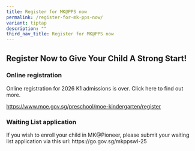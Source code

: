 ```yaml
---
title: Register for MK@PPS now
permalink: /register-for-mk-pps-now/
variant: tiptap
description: ""
third_nav_title: Register for MK@PPS now
---
```

<h2>Register Now to Give Your Child A Strong Start!</h2>
<p></p>
<h3><strong>Online registration</strong></h3>
<p>Online registration for 2026 K1 admissions is over. Click here to find
out more.</p>
<p><a href="https://www.moe.gov.sg/preschool/moe-kindergarten/register" rel="noopener noreferrer nofollow" target="_blank"><u>https://www.moe.gov.sg/preschool/moe-kindergarten/register</u></a>
</p>
<p></p>
<h3><strong>Waiting List application</strong></h3>
<p>If you wish to enroll your child in MK@Pioneer, please submit your waiting
list application via this url: <a rel="noopener noreferrer nofollow" target="_blank">https://go.gov.sg/mkppswl-25</a>
</p>
